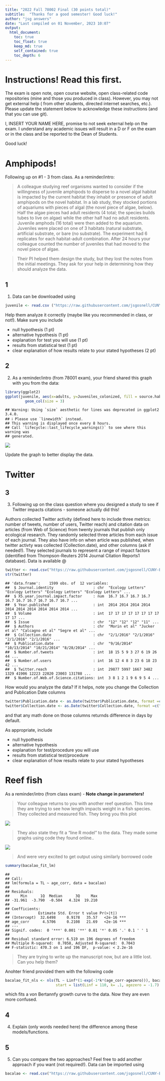 ```yaml
---
title: "2022 Fall 78002 Final (30 points total)"
subtitle:  "Thanks for a good semester! Good luck!"
author: "jsg answers"
date: "Last compiled on 01 November, 2023 10:07"
output:
  html_document:
    toc: true
    toc_float: true
    keep_md: true
    self_contained: true
    toc_depth: 6
---
```


# Instructions! Read this first.

The exam is open note, open course website, open class-related code repositories 
(mine and those you produced in class). However, you may not get external help (
from other students, directed internet searches, etc.).  Please update the statement
below to acknowledge these instructions (and that you can use git).

I, INSERT YOUR NAME HERE, promise to not seek external help on the exam. I 
understand any academic issues will result in a D or F on the exam or in the class
and be reported to the Dean of Students. 

Good luck!

# Amphipods!

Following up on #1 - 3 from class. As a reminder/intro:

>A colleague studying reef organisms wanted to consider if the willingness of 
juvenile amphipods to disperse to a novel algal habitat is impacted by the current 
habitat they inhabit or presence of adult amphipods on the novel habitat.  In a lab
study, they stocked portions of aquariums with pieces of algal (the novel piece of 
algae, below).  Half the algae pieces had adult residents (4 total; the species 
builds tubes to live on algae) while the other half had no adult residents.  
Juvenile amphods (16 total) were then added to the aquarium. Juveniles were placed on 
one of 3 habitats (natural substrate, artificial substrate, or bare (no substrate). 
The experiment had 6  replicates for each habitat-adult combination. After 
24 hours your colleague counted the number of juveniles that had moved to the
novel piece of algae.  

>Their PI helped them design the study, but they lost the notes from the initial
meetings.  They ask for  your help in determining how they should analyze the data.



## 1

1. Data can be downloaded using


```r
juvenile <- read.csv ("https://raw.githubusercontent.com/jsgosnell/CUNY-BioStats/master/datasets/juvenile_colonizer.csv", stringsAsFactors = T)
```

Help them analyze it correctly (maybe like you recommended in class, or not!). 
Make sure you include

* null hypothesis (1 pt)
* alternative hypothesis (1 pt)
* explanation for test you will use (1 pt)
* results from statistical test (1 pt)
* clear explanation of how results relate to your stated hypotheses (2 pt)


## 2 

2. As a reminder/intro (from 78001 exam), your friend shared this graph with you
from the data:



```r
library(ggplot2)
ggplot(juvenile, aes(x=adults, y=Juveniles_colonized, fill = source.habitat)) +
         geom_col(size = 3)
```

```
## Warning: Using `size` aesthetic for lines was deprecated in ggplot2 3.4.0.
## ℹ Please use `linewidth` instead.
## This warning is displayed once every 8 hours.
## Call `lifecycle::last_lifecycle_warnings()` to see where this warning was
## generated.
```

![](2022_Fall_78002_final_files/figure-html/unnamed-chunk-2-1.png)<!-- -->

Update the graph to better display the data.

# Twitter

## 3


3. Following up on the class question where you designed a study to see if 
Twitter impacts citations - someone actually did this!

Authors collected Twitter activity (defined here to include three metrics: number 
of tweets, number of users, Twitter reach) and citation data on articles (from
Web of Science) 
from twenty journals that publish only ecological research. They randomly 
selected 
three articles from each issue of each journal.  They also have info
on when article was published, when twitter activty was collected (Collection.date),
and other columns (ask if needed!).   They selected
journals to represent a range of impact factors (identified from 
Thompson-Reuters 2014 Journal Citation Reports1 database). Data is available @ 


```r
twitter <- read.csv("https://raw.githubusercontent.com/jsgosnell/CUNY-BioStats/master/datasets/S1Dataset.CSV")
str(twitter)
```

```
## 'data.frame':	1599 obs. of  12 variables:
##  $ Journal.identity                  : chr  "Ecology Letters" "Ecology Letters" "Ecology Letters" "Ecology Letters" ...
##  $ X5.year.journal.impact.factor     : num  16.7 16.7 16.7 16.7 16.7 16.7 16.7 16.7 16.7 16.7 ...
##  $ Year.published                    : int  2014 2014 2014 2014 2014 2014 2014 2014 2014 2014 ...
##  $ Volume                            : int  17 17 17 17 17 17 17 17 17 17 ...
##  $ Issue                             : chr  "12" "12" "12" "11" ...
##  $ Authors                           : chr  "Morin et al" "Jucker et al" "Calcagno et al" "Segre et al" ...
##  $ Collection.date                   : chr  "2/1/2016" "2/1/2016" "2/1/2016" "2/1/2016" ...
##  $ Publication.date                  : chr  "9/16/2014" "10/13/2014" "10/21/2014" "8/28/2014" ...
##  $ Number.of.tweets                  : int  18 15 5 9 3 27 6 19 26 44 ...
##  $ Number.of.users                   : int  16 12 4 8 3 23 6 18 23 42 ...
##  $ Twitter.reach                     : int  29877 5997 1667 3482 1329 41906 12223 22020 23003 131788 ...
##  $ Number.of.Web.of.Science.citations: int  3 8 1 2 1 9 6 9 5 4 ...
```

How would you analyze the data? If it helps, note you change the Collection and 
Publication Date columns


```r
twitter$Publication.date <- as.Date(twitter$Publication.date, format =c("%m/%d/%Y"))
twitter$Collection.date <- as.Date(twitter$Collection.date, format =c("%m/%d/%Y"))
```

and that any math done on those columns returnds difference in days by default.

As appropriate, include

* null hypothesis 
* alternative hypothesis 
* explanation for test/procedure you will use 
* results from statistical test/procedure
* clear explanation of how results relate to your stated hypotheses 

# Reef fish

As a reminder/intro (from class exam) - **Note change in parameters!**

>Your colleague returns to you with another reef question. This time they are
trying to see how length impacts weight in a fish species. They collected and 
measured fish. They bring you this plot 

![](2022_Fall_78002_final_files/figure-html/unnamed-chunk-5-1.png)<!-- -->

> They also state they fit a “line R model” to the data. They made some graphs 
using code they found online..


![](2022_Fall_78002_final_files/figure-html/unnamed-chunk-6-1.png)<!-- -->

>And were very excited to get output using similarly borrowed code


```r
summary(bacalao_fit_lm)
```

```
## 
## Call:
## lm(formula = TL ~ age_corr, data = bacalao)
## 
## Residuals:
##     Min      1Q  Median      3Q     Max 
## -31.961  -3.790  -0.504   4.324  19.210 
## 
## Coefficients:
##             Estimate Std. Error t value Pr(>|t|)    
## (Intercept)  32.6498     0.9178   35.57   <2e-16 ***
## age_corr      4.5706     0.2108   21.69   <2e-16 ***
## ---
## Signif. codes:  0 '***' 0.001 '**' 0.01 '*' 0.05 '.' 0.1 ' ' 1
## 
## Residual standard error: 6.519 on 196 degrees of freedom
## Multiple R-squared:  0.7058,	Adjusted R-squared:  0.7043 
## F-statistic: 470.3 on 1 and 196 DF,  p-value: < 2.2e-16
```

>They are trying to write up the manuscript now, but are a little lost.  
Can you help them?

Anohter friend provided them with the following code


```r
bacalao_fit_nls <- nls(TL ~ Linf*(1-exp(-1*k*(age_corr-agezero))), bacalao, 
                       start = list(Linf = 110, k= .1, agezero = -1.7) )
```

which fits a von Bertannfy growth curve to the data.  Now they are even more 
confused.

## 4 

4. Explain (only words needed here) the difference among these models/functions.


## 5 

5. Can you compare the two approaches? Feel free to add another approach if you 
want (not required!).  Data can be imported using 


```r
bacalao <- read.csv("https://raw.githubusercontent.com/jsgosnell/CUNY-BioStats/master/datasets/bacalao.csv", header = T)
```

